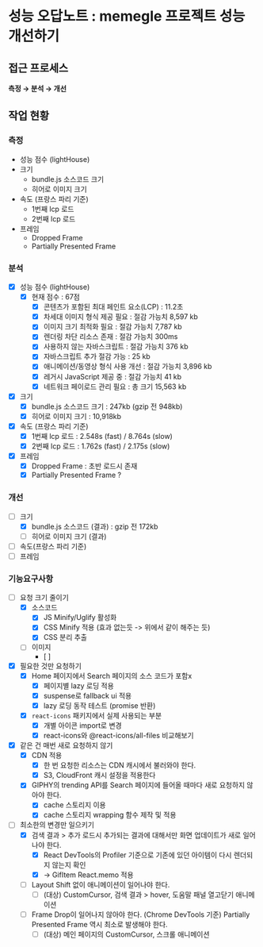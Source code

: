 # 성능 오답노트 : memegle 프로젝트 성능 개선하기

## 접근 프로세스

**측정 → 분석 → 개선**

## 작업 현황

### 측정

- 성능 점수 (lightHouse)
- 크기
  - bundle.js 소스코드 크기
  - 히어로 이미지 크기
- 속도 (프랑스 파리 기준)
  - 1번째 lcp 로드
  - 2번째 lcp 로드
- 프레임
  - Dropped Frame
  - Partially Presented Frame

### 분석

- [x] 성능 점수 (lightHouse)
  - [x] 현재 점수 : 67점
    - [x] 콘텐츠가 포함된 최대 페인트 요소(LCP) : 11.2초
    - [x] 차세대 이미지 형식 제공 필요 : 절감 가능치 8,597 kb
    - [x] 이미지 크기 최적화 필요 : 절감 가능치 7,787 kb
    - [x] 렌더링 차단 리소스 존재 : 절감 가능치 300ms
    - [x] 사용하지 않는 자바스크립트 : 절감 가능치 376 kb
    - [x] 자바스크립트 추가 절감 가능 : 25 kb
    - [x] 애니메이션/동영상 형식 사용 개선 : 절감 가능치 3,896 kb
    - [x] 레거시 JavaScript 제공 중 : 절감 가능치 41 kb
    - [x] 네트워크 페이로드 관리 필요 : 총 크기 15,563 kb
- [x] 크기
  - [x] bundle.js 소스코드 크기 : 247kb (gzip 전 948kb)
  - [x] 히어로 이미지 크기 : 10,918kb
- [x] 속도 (프랑스 파리 기준)
  - [x] 1번째 lcp 로드 : 2.548s (fast) / 8.764s (slow)
  - [x] 2번째 lcp 로드 : 1.762s (fast) / 2.175s (slow)
- [x] 프레임
  - [x] Dropped Frame : 초반 로드시 존재
  - [x] Partially Presented Frame ?

### 개선

- [ ] 크기
  - [x] bundle.js 소스코드 (결과) : gzip 전 172kb
  - [ ] 히어로 이미지 크기 (결과)
- [ ] 속도(프랑스 파리 기준)
- [ ] 프레임

### 기능요구사항

- [ ] 요청 크기 줄이기
  - [x] 소스코드
    - [x] JS Minify/Uglify 활성화
    - [x] CSS Minify 적용 (효과 없는듯 -> 위에서 같이 해주는 듯)
    - [x] CSS 분리 추출
  - [ ] 이미지
    - [ ]
- [x] 필요한 것만 요청하기
  - [x] Home 페이지에서 Search 페이지의 소스 코드가 포함x
    - [x] 페이지별 lazy 로딩 적용
    - [x] suspense로 fallback ui 적용
    - [x] lazy 로딩 동작 테스트 (promise 반환)
  - [x] `react-icons` 패키지에서 실제 사용되는 부분
    - [x] 개별 아이콘 import로 변경
    - [x] react-icons와 @react-icons/all-files 비교해보기
- [x] 같은 건 매번 새로 요청하지 않기
  - [x] CDN 적용
    - [x] 한 번 요청한 리소스는 CDN 캐시에서 불러와야 한다.
    - [x] S3, CloudFront 캐시 설정을 적용한다
  - [x] GIPHY의 trending API를 Search 페이지에 들어올 때마다 새로 요청하지 않아야 한다.
    - [x] cache 스토리지 이용
    - [x] cache 스토리지 wrapping 함수 제작 및 적용
- [ ] 최소한의 변경만 일으키기
  - [x] 검색 결과 > 추가 로드시 추가되는 결과에 대해서만 화면 업데이트가 새로 일어나야 한다.
    - [x] React DevTools의 Profiler 기준으로 기존에 있던 아이템이 다시 렌더되지 않는지 확인
    - [x] -> GifItem React.memo 적용
  - [ ] Layout Shift 없이 애니메이션이 일어나야 한다.
    - [ ] (대상) CustomCursor, 검색 결과 > hover, 도움말 패널 열고닫기 애니메이션
  - [ ] Frame Drop이 일어나지 않아야 한다. (Chrome DevTools 기준) Partially Presented Frame 역시 최소로 발생해야 한다.
    - [ ] (대상) 메인 페이지의 CustomCursor, 스크롤 애니메이션
